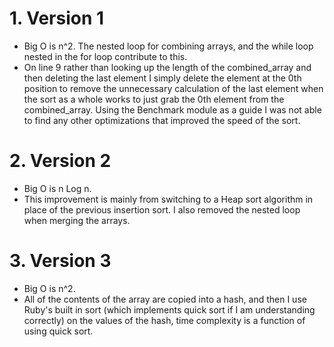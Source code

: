 # 1. Version 1
  - Big O is n^2. The nested loop for combining arrays, and the while loop nested in the for loop contribute to this.
  - On line 9 rather than looking up the length of the combined_array and then deleting the last element I simply delete the element at the 0th position to remove the unnecessary calculation of the last element when the sort as a whole works to just grab the 0th element from the combined_array. Using the Benchmark module as a guide I was not able to find any other optimizations that improved the speed of the sort.

# 2. Version 2
  - Big O is n Log n.
  - This improvement is mainly from switching to a Heap sort algorithm in place of the previous insertion sort. I also removed the nested loop when merging the arrays.

# 3. Version 3
  - Big O is n^2.
  - All of the contents of the array are copied into a hash, and then I use Ruby's built in sort (which implements quick sort if I am understanding correctly) on the values of the hash, time complexity is a function of using quick sort.
